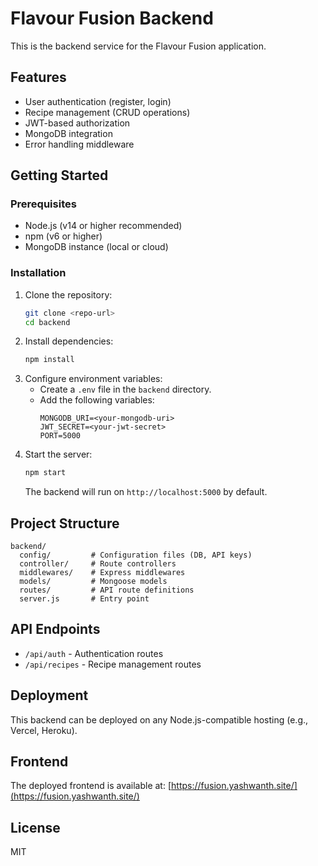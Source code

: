 # Flavour Fusion Backend

This is the backend service for the Flavour Fusion application.

## Features
- User authentication (register, login)
- Recipe management (CRUD operations)
- JWT-based authorization
- MongoDB integration
- Error handling middleware

## Getting Started

### Prerequisites
- Node.js (v14 or higher recommended)
- npm (v6 or higher)
- MongoDB instance (local or cloud)

### Installation
1. Clone the repository:
   ```bash
   git clone <repo-url>
   cd backend
   ```
2. Install dependencies:
   ```bash
   npm install
   ```
3. Configure environment variables:
   - Create a `.env` file in the `backend` directory.
   - Add the following variables:
     ```env
     MONGODB_URI=<your-mongodb-uri>
     JWT_SECRET=<your-jwt-secret>
     PORT=5000
     ```
4. Start the server:
   ```bash
   npm start
   ```
   The backend will run on `http://localhost:5000` by default.

## Project Structure
```
backend/
  config/         # Configuration files (DB, API keys)
  controller/     # Route controllers
  middlewares/    # Express middlewares
  models/         # Mongoose models
  routes/         # API route definitions
  server.js       # Entry point
```

## API Endpoints
- `/api/auth` - Authentication routes
- `/api/recipes` - Recipe management routes

## Deployment
This backend can be deployed on any Node.js-compatible hosting (e.g., Vercel, Heroku).

## Frontend
The deployed frontend is available at: [https://fusion.yashwanth.site/](https://fusion.yashwanth.site/)

## License
MIT 